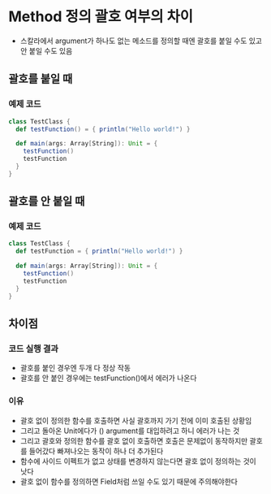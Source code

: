 # Method 정의 괄호 여부의 차이
- 스칼라에서 argument가 하나도 없는 메소드를 정의할 때엔 괄호를 붙일 수도 있고 안 붙일 수도 있음


## 괄호를 붙일 때
### 예제 코드
``` scala
class TestClass {
  def testFunction() = { println("Hello world!") }

  def main(args: Array[String]): Unit = {
    testFunction()
    testFunction
  }
}
```

## 괄호를 안 붙일 때
### 예제 코드
``` scala
class TestClass {
  def testFunction = { println("Hello world!") }

  def main(args: Array[String]): Unit = {
    testFunction()
    testFunction
  }
}
```

## 차이점
### 코드 실행 결과
- 괄호를 붙인 경우엔 두개 다 정상 작동
- 괄호를 안 붙인 경우에는 testFunction()에서 에러가 나온다

### 이유
- 괄호 없이 정의한 함수를 호출하면 사실 괄호까지 가기 전에 이미 호출된 상황임
- 그리고 돌아온 Unit에다가 () argument를 대입하려고 하니 에러가 나는 것
- 그리고 괄호와 정의한 함수를 괄호 없이 호출하면 호출은 문제없이 동작하지만 괄호를 들어갔다 빠져나오는 동작이 하나 더 추가된다
- 함수에 사이드 이펙트가 없고 상태를 변경하지 않는다면 괄호 없이 정의하는 것이 낫다
- 괄호 없이 함수를 정의하면 Field처럼 쓰일 수도 있기 때문에 주의해야한다